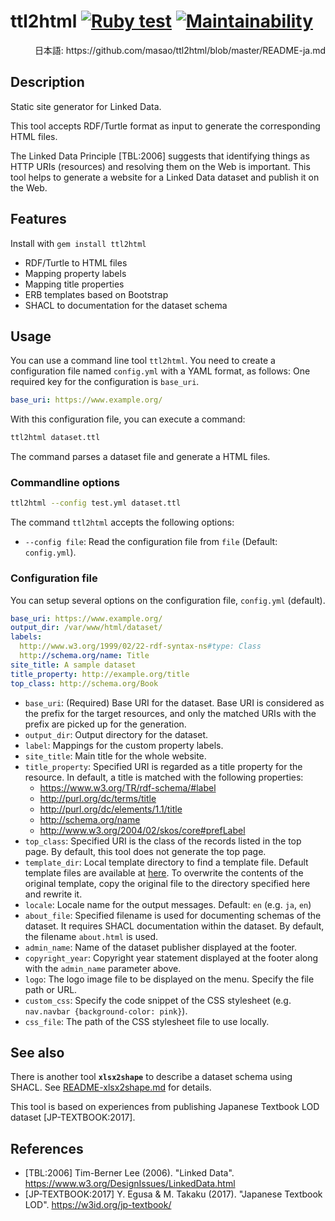 # ttl2html  [![Ruby test](https://github.com/masao/ttl2html/actions/workflows/ruby.yml/badge.svg)](https://github.com/masao/ttl2html/actions/workflows/ruby.yml) [![Maintainability](https://api.codeclimate.com/v1/badges/6897bef51f3280ae64e5/maintainability)](https://codeclimate.com/github/masao/ttl2html/maintainability)

<div align="right">日本語: https://github.com/masao/ttl2html/blob/master/README-ja.md</div>

## Description

Static site generator for Linked Data.

This tool accepts RDF/Turtle format as input to generate the corresponding HTML files.

The Linked Data Principle [TBL:2006] suggests that identifying things as HTTP URIs (resources) and resolving them on the Web is important. This tool helps to generate a website for a Linked Data dataset and publish it on the Web.

## Features

Install with `gem install ttl2html`

* RDF/Turtle to HTML files
* Mapping property labels
* Mapping title properties
* ERB templates based on Bootstrap
* SHACL to documentation for the dataset schema

## Usage

You can use a command line tool ``ttl2html``.
You need to create a configuration file named ``config.yml`` with a YAML format, as follows:
One required key for the configuration is ``base_uri``.

```yaml
base_uri: https://www.example.org/
```

With this configuration file, you can execute a command:

```sh
ttl2html dataset.ttl
```

The command parses a dataset file and generate a HTML files.

### Commandline options

```sh
ttl2html --config test.yml dataset.ttl
```

The command ``ttl2html`` accepts the following options:

* ``--config file``:  Read the configuration file from ``file`` (Default: ```config.yml```).

### Configuration file

You can setup several options on the configuration file, ``config.yml`` (default).

```yaml
base_uri: https://www.example.org/
output_dir: /var/www/html/dataset/
labels:
  http://www.w3.org/1999/02/22-rdf-syntax-ns#type: Class
  http://schema.org/name: Title
site_title: A sample dataset
title_property: http://example.org/title
top_class: http://schema.org/Book
```

* ``base_uri``: (Required) Base URI for the dataset. Base URI is considered as the prefix for the target resources, and only the matched URIs with the prefix are picked up for the generation.
* ``output_dir``: Output directory for the dataset.
* ``label``: Mappings for the custom property labels. 
* ``site_title``: Main title for the whole website.
* ``title_property``: Specified URI is regarded as a title property for the resource. In default, a title is matched with the following properties:
  - https://www.w3.org/TR/rdf-schema/#label
  - http://purl.org/dc/terms/title
  - http://purl.org/dc/elements/1.1/title
  - http://schema.org/name
  - http://www.w3.org/2004/02/skos/core#prefLabel
* ``top_class``: Specified URI is the class of the records listed in the top page. By default, this tool does not generate the top page.
* ``template_dir``: Local template directory to find a template file. Default template files are available at [here](https://github.com/masao/ttl2html/tree/master/templates). To overwrite the contents of the original template, copy the original file to the directory specified here and rewrite it.
* ``locale``: Locale name for the output messages. Default: ``en`` (e.g. ``ja``, ``en``)
* ``about_file``: Specified filename is used for documenting schemas of the dataset. It requires SHACL documentation within the dataset. By default, the filename `about.html` is used.
* ``admin_name``: Name of the dataset publisher displayed at the footer.
* ``copyright_year``: Copyright year statement displayed at the footer along with the ``admin_name`` parameter above.
* ``logo``: The logo image file to be displayed on the menu. Specify the file path or URL.
* ``custom_css``: Specify the code snippet of the CSS stylesheet (e.g. `` nav.navbar {background-color: pink} ``).
* ``css_file``: The path of the CSS stylesheet file to use locally.

## See also

There is another tool **``xlsx2shape``** to describe a dataset schema using SHACL. See [README-xlsx2shape.md](README-xlsx2shape.md) for details.

This tool is based on experiences from publishing Japanese Textbook LOD dataset [JP-TEXTBOOK:2017].

## References

* [TBL:2006] Tim-Berner Lee (2006). "Linked Data". https://www.w3.org/DesignIssues/LinkedData.html
* [JP-TEXTBOOK:2017] Y. Egusa & M. Takaku (2017). "Japanese Textbook LOD". https://w3id.org/jp-textbook/
